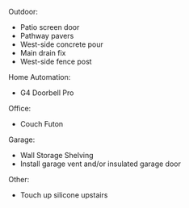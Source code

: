 Outdoor:
- Patio screen door
- Pathway pavers
- West-side concrete pour
- Main drain fix
- West-side fence post

Home Automation:
- G4 Doorbell Pro

Office:
- Couch Futon

Garage:
- Wall Storage Shelving
- Install garage vent and/or insulated garage door

Other:
- Touch up silicone upstairs